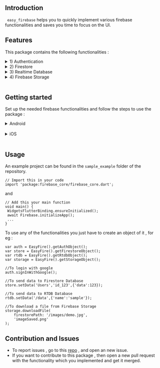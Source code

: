 ## Introduction
<code> easy_firebase</code> helps you to quickly implement various firebase functionalities and saves you time to focus on the UI.

## Features
This package contains the following functionalities : 
<details><summary>
1) Authentication </summary>  

- Google Sign-in
- Email Sign up / Sign in
- Mail Verification
- OTP Sign-In
- Delete Mail User
- Anonymous Sign in
- Sign out
- Facebook Sign-in/Sign out </details> 
<details><summary>
2) Firestore </summary>  

- CRUD (Create,Read,Update,Delete) for a given collection and document.
- Firestore Object for custom or nested collections/documents.</details> 
<details><summary>
3) Realtime Database </summary> 

- CRUD (Create,Read,Update,Delete) for a given node path and data as Map object.</details>  
<details><summary>
4) Firebase Storage </summary>

- List of all items for a specified path.
- List of all items with a limit.
- Get downloadUrl for a file with specified path.
- Upload a File from assets.
- Upload a string data.
- Get the metafile of a specified file.
- Download a file to app package location.</details>

<br>

## Getting started
Set up the needed firebase functionalities and follow the steps to use the package :
<details>
<summary>
Android   </summary>  

* Create a firebase project  
* Set up the functionality you wish to use ie. Realtime Database, Firestore, Authentication or Storage.  
* <b>Note</b> : Firstly set up all the functionality on firebase console, after this only add an app to the console.  
* Now click on add android application and follow the steps to setup firebase. And add android’s SHA1 and SHA256 key to firebase.  
You can get SHA keys by (you are in flutter app folder) :  
    ```
    cd android
	./gradlew signingReport
    ```
* To use this project add these lines :  
In app level build.gradle :
    ```
    DefaultConfig {
        ...
    	minSdkVersion 19
        multiDexEnabled true
        ...
    }  

    dependencies{  
    	...
    	//Add these lines
    	implementation 'com.google.firebase:firebase-auth-ktx'
        implementation 'com.android.support:multidex:1.0.3'
        ...
    }
    ```

* In project level build.gradle:
    ```
	buildscript {
		…
		//Update the line to this
   		ext.kotlin_version = '1.4.32'
		…
		}
    ```  

	And in  <code>android/gradle/wrapper/gradle-wrapper.properties </code>,  
	Replace the existing line with this:  
    ```
		distributionUrl=https\://services.gradle.org/distributions/gradle-6.9-all.zip
    ```
* The project is now ready for OTP Login,Google,Email and Anonymous Sign In.  

* For using Facebook sign in :  
Note : Do not use flutter_facebook_login package , this package uses flutter_login_facebook .
Go to https://developers.facebook.com/docs/facebook-login/android and follow only Steps 1,3 ,4 , 5 and 6. [ And use the hashes in facebook dev portal ].  
* For the strings.xml , use this template and update the code.  
    ```
    <?xml version="1.0" encoding="utf-8"?>
    <resources>
        <string name="app_name">Your App Name here.</string>

        <!-- Replace "000000000000" with your Facebook App ID   here. -->
        <string name="facebook_app_id">000000000000</string>

        <!--
          Replace "000000000000" with your Facebook App ID here.
          **NOTE**: The scheme needs to start with `fb` and then    your ID.
        -->
        <string name="fb_login_protocol_scheme">fb000000000000</    string>
    </resources>
    ```
* Add the given OAuth redirect URI on firebase console to your Facebook app configuration  
Now your app is ready for facebook login.
</details>  
<br>
<details>
<summary>
iOS   </summary>  

* Create a firebase project
* Set up the functionality you wish to use ie. Realtime Database, Firestore, Authentication or Storage.
    * Note : Firstly set up all the functionality on firebase console, after this only add an app to the console.
Now click on add android application and follow the steps to setup firebase.  
* <b>Warning :</b> Do not add firebase-ios-sdk to your workspace to your xcode workspace , it will work without this.
* After you have place google-services.plist in Xcode,  
Add these lines to info.plist for google_sign_in :  
    ```
    <!-- Put this in the [my_project]/ios/Runner/Info.plist file -->
    <!-- Google Sign-in Section -->
    <key>CFBundleURLTypes</key>
    <array>
    	<dict>
    		<key>CFBundleTypeRole</key>
    		<string>Editor</string>
    		<key>CFBundleURLSchemes</key>
    		<array>
    			<!-- TODO Replace this value: -->
    			<!-- Copied from GoogleService-Info.plist key   REVERSED_CLIENT_ID -->
    			<string>com.googleusercontent.apps. 861823949799-vc35cprkp249096uujjn0vvnmcvjppkn</  string>
    		</array>
    	</dict>
    </array>
    <!-- End of the Google Sign-in Section →

    ```  
* Set min iOS version to 12 for the entire workspace.
* The project is now ready for OTP Login,Google,Email and Anonymous Sign In  

* For using Facebook sign in :
    * <b>Note :</b> Do not use flutter_facebook_login package , this package uses flutter_login_facebook .  
* Go to https://developers.facebook.com/docs/facebook-login/ios and follow only Steps 1,3 ,4 ,and 5. [ And use the hashes in facebook dev portal ].  
    * <b>Note :</b> If you’re using both google-sign in and facebook , you should put the CFBundleURLSchemes in the same CFBundleURLTypes.  
  
    Sample plist code block :
    ```
    <key>CFBundleURLTypes</key>
    <array>
        <dict>
            <key>CFBundleTypeRole</key>
            <string>Editor</string>
            <key>CFBundleURLSchemes</key>
            <array>
                <string><Reverse_Client_Id></string>
            </array>
        </dict>
        <dict>
            <key>CFBundleURLSchemes</key>
            <array>
              <string>fd<APP_ID></string>
            </array>
        </dict>
    </array>
    <key>LSSupportsOpeningDocumentsInPlace</key>
    <true/>
    <key>UIFileSharingEnabled</key>
    <true/>
    ```
* Now your iOS app is ready for facebook login.
* <b>Note</b> : For m1 macbook users , before running the app , 
	Open Xcode Workspace located in ios/Runner folder,set all targets to min iOS 12.
	In the terminal :
    ```
		cd ios
		sudo arch -x86_64 gem install ffi
		arch -x86_64 pod install
    ```

</details>  
<br>  

## Usage

An example project can be found in the <code>sample_example</code> folder of the repository.  
```
// Import this in your code
import 'package:firebase_core/firebase_core.dart';
```  
and   
```
// Add this your main function
void main() {
 WidgetsFlutterBinding.ensureInitialized();
 await Firebase.initializeApp(); 
 ...
}
```
To use any of the functionalities you just have to create an object of it , for eg : 
```
var auth = EasyFire().getAuthObject();
var store = EasyFire().getFirestoreObject();
var rtdb = EasyFire().getRtdbObject();
var storage = EasyFire().getStorageObject();

//To login with google 
auth.signInWithGoogle();

//To send data to Firestore Database
store.setData('Users','id_123',{'data':123});

//To send data to RTDB Database
rtdb.setData('/data',{'name':'sample'});

//To download a file from Firebase Storage
storage.downloadFile(
    firestorePath: '/images/demo.jpg',
    'imageSaved.png'
);

```

## Contribution and Issues  
* To report issues , go to this [repo](https://github.com/mayankofficial999/easy_firebase.git) , and open an new issue.
* If you want to contribute to this package , then open a new pull request with the functionality which you implemented and get it merged.
